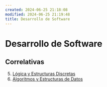 ```yaml
---
created: 2024-06-25 21:18:08
modified: 2024-06-25 21:19:48
title: Desarrollo de Software
---
```


# Desarrollo de Software

## Correlativas

5. [Lógica y Estructuras Discretas](Lógica%20y%20Estructuras%20Discretas/README.md)
6. [Algoritmos y Estructuras de Datos](Algoritmos%20y%20Estructuras%20de%20Datos/README.md)
